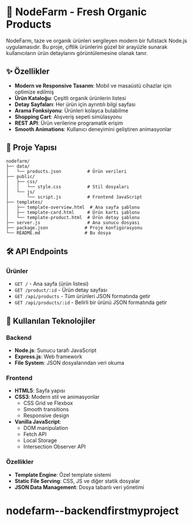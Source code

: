 



# 🌱 NodeFarm - Fresh Organic Products

NodeFarm, taze ve organik ürünleri sergileyen modern bir fullstack Node.js uygulamasıdır. Bu proje, çiftlik ürünlerini güzel bir arayüzle sunarak kullanıcıların ürün detaylarını görüntülemesine olanak tanır.

## ✨ Özellikler

- **Modern ve Responsive Tasarım**: Mobil ve masaüstü cihazlar için optimize edilmiş
- **Ürün Kataloğu**: Çeşitli organik ürünlerin listesi
- **Detay Sayfaları**: Her ürün için ayrıntılı bilgi sayfası
- **Arama Fonksiyonu**: Ürünleri kolayca bulabilme
- **Shopping Cart**: Alışveriş sepeti simülasyonu
- **REST API**: Ürün verilerine programatik erişim
- **Smooth Animations**: Kullanıcı deneyimini geliştiren animasyonlar


## 📁 Proje Yapısı

```
nodefarm/
├── data/
│   └── products.json          # Ürün verileri
├── public/
│   ├── css/
│   │   └── style.css          # Stil dosyaları
│   └── js/
│       └── script.js          # Frontend JavaScript
├── templates/
│   ├── template-overview.html  # Ana sayfa şablonu
│   ├── template-card.html     # Ürün kartı şablonu
│   └── template-product.html  # Ürün detay şablonu
├── server.js                  # Ana sunucu dosyası
├── package.json              # Proje konfigürasyonu
└── README.md                 # Bu dosya
```

## 🛠 API Endpoints

### Ürünler
- `GET /` - Ana sayfa (ürün listesi)
- `GET /product/:id` - Ürün detay sayfası
- `GET /api/products` - Tüm ürünleri JSON formatında getir
- `GET /api/products/:id` - Belirli bir ürünü JSON formatında getir

## 🎨 Kullanılan Teknolojiler

### Backend
- **Node.js**: Sunucu tarafı JavaScript
- **Express.js**: Web framework
- **File System**: JSON dosyalarından veri okuma

### Frontend
- **HTML5**: Sayfa yapısı
- **CSS3**: Modern stil ve animasyonlar
  - CSS Grid ve Flexbox
  - Smooth transitions
  - Responsive design
- **Vanilla JavaScript**: 
  - DOM manipulation
  - Fetch API
  - Local Storage
  - Intersection Observer API

### Özellikler
- **Template Engine**: Özel template sistemi
- **Static File Serving**: CSS, JS ve diğer statik dosyalar
- **JSON Data Management**: Dosya tabanlı veri yönetimi




# nodefarm--backendfirstmyproject
